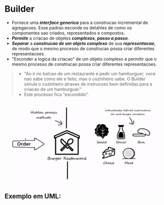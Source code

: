 # Builder 
- Fornece uma ***interface generica*** para a construcao incremental de agregacoes. Esse padrao esconde os detahles de como os componentes sao criados, representados e compostos.
- ***Permite*** a criacao de objetos ***complexos***, ***passo a passo***.
- ***Separar*** a ***construcao de um objeto complexo*** de sua ***representacao***, de modo que o mesmo processo de construcao possa criar diferentes representacoes.
- "Esconder a logica da criacao" de um objeto complexo e permitir que o mesmo processo de construcao possa criar diferentes representacoes.

>- "Ao ir no balcao de um restaurante e pedir um hamburguer, voce nao sabe como ele e feito, mas o cozinheiro sabe. O Builder simula o cozinheiro atraves de instrucoes bem definidas para a criacao de um hamburguer." 
>- Este processo fica "escondido".

![Builder](https://github.com/sertaoboy/DesignPatterns-EBAC/blob/main/Padroes-GOF-criacao/Builder/builder.png?raw=true)

## Exemplo em UML:

